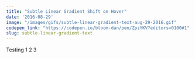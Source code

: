 ```yaml
---
title: "Subtle Linear Gradient Shift on Hover"
date: '2016-08-29'
image: "/images/gifs/subtle-linear-gradient-text-aug-29-2016.gif"
codepen_link: "https://codepen.io/bloom-dan/pen/ZpzYKV?editors=0100#1"
slug: subtle-linear-gradient-text
---
```


Testing 1 2 3
